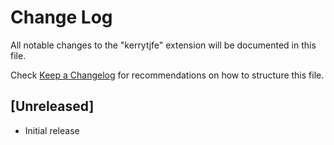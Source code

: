 # Change Log

All notable changes to the "kerrytjfe" extension will be documented in this file.

Check [Keep a Changelog](http://keepachangelog.com/) for recommendations on how to structure this file.

## [Unreleased]

- Initial release
